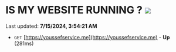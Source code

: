 # IS MY WEBSITE RUNNING ? [![](https://img.shields.io/static/v1?label=Sponsor&message=%E2%9D%A4&logo=GitHub&color=%23fe8e86)](https://github.com/sponsors/Youssef-Lehmam)

Last updated: **7/15/2024, 3:54:21 AM**

- `GET` [https://youssefservice.me](https://youssefservice.me) - **Up** (281ms)
